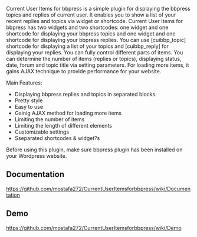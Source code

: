 Current User Items for bbpress is a simple plugin for displaying the bbpress topics and replies of current user. It enables you to show a list of your recent replies
and topics via widget or shortcode.
Current User Items for bbpress has two widgets and two shortcodes: one widget and one shortcode for displaying your bbpress topics and one widget and one shortcode
for displaying your bbpress replies. You can use [cuibbp_topic] shortcode for displaying a list of your topics and [cuibbp_reply] for displaying your replies.
You can fully control different parts of items. You can determine the number of items (replies or topics), displaying status, date,
forum and topic title via setting parameters. For loading more items, it gains AJAX technique to provide performance for your website.

Main Features:

- Displaying bbpress replies and topics in separated blocks
- Pretty style
- Easy to use
- Gainig AJAX method for loading more items
- Limiting the number of items
- Limiting the length of different elements
- Customizable settings
- Sseparated shortcodes & widget?s

Before using this plugin, make sure bbpress plugin has been installed on your Wordpress website.            

## Documentation                 
https://github.com/mostafa272/CurrentUserItemsforbbpress/wiki/Documentation                  
           
## Demo                
https://github.com/mostafa272/CurrentUserItemsforbbpress/wiki/Demo
